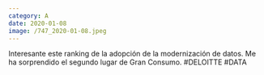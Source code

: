 ```yaml
--- 
category: A 
date: 2020-01-08 
image: /747_2020-01-08.jpeg 
--- 
```


Interesante este ranking de la adopción de la modernización de datos. Me ha sorprendido el segundo lugar de Gran Consumo. #DELOITTE #DATA